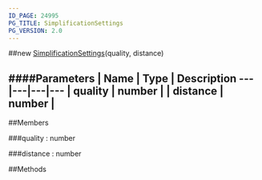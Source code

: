 ```yaml
---
ID_PAGE: 24995
PG_TITLE: SimplificationSettings
PG_VERSION: 2.0
---
```

##new [SimplificationSettings](/classes/SimplificationSettings)(quality, distance)

####Parameters
 | Name | Type | Description
---|---|---|---
 | quality | number | 
 | distance | number | 
---

##Members

###quality : number


###distance : number




##Methods
